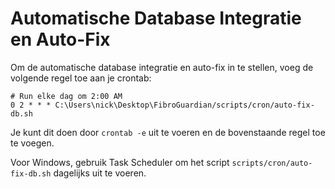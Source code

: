 
# Automatische Database Integratie en Auto-Fix

Om de automatische database integratie en auto-fix in te stellen, voeg de volgende regel toe aan je crontab:

```
# Run elke dag om 2:00 AM
0 2 * * * C:\Users\nick\Desktop\FibroGuardian/scripts/cron/auto-fix-db.sh
```

Je kunt dit doen door `crontab -e` uit te voeren en de bovenstaande regel toe te voegen.

Voor Windows, gebruik Task Scheduler om het script `scripts/cron/auto-fix-db.sh` dagelijks uit te voeren.
